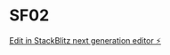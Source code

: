 # SF02

[Edit in StackBlitz next generation editor ⚡️](https://stackblitz.com/~/github.com/soycamiloorozco/SF02)